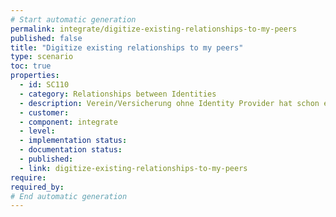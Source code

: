```yaml
---
# Start automatic generation
permalink: integrate/digitize-existing-relationships-to-my-peers
published: false
title: "Digitize existing relationships to my peers"
type: scenario
toc: true
properties:
  - id: SC110
  - category: Relationships between Identities
  - description: Verein/Versicherung ohne Identity Provider hat schon einen bestehenden Kunden Personalisierter QR Code wird aus Nutzerdaten erzeugt Per Brief / App verschickt Nutzer scannt QR Code ein Nutzer stellt Kontaktanfrage Kontaktanfrage wird überprüft CRM System speichert enmeshed Adresse im System Organisation kann Nutzer Nachrichten schicken
  - customer:
  - component: integrate
  - level:
  - implementation status:
  - documentation status:
  - published:
  - link: digitize-existing-relationships-to-my-peers
require:
required_by:
# End automatic generation
---
```

